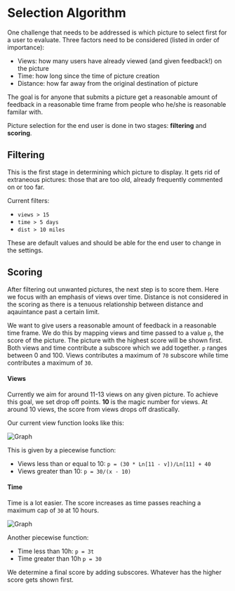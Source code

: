 # Selection Algorithm

One challenge that needs to be addressed is which picture to select first for a user to evaluate. Three factors need to be considered (listed in order of importance):
+ Views: how many users have already viewed (and given feedback!) on the picture
+ Time: how long since the time of picture creation
+ Distance: how far away from the original destination of picture

The goal is for anyone that submits a picture get a reasonable amount of feedback in a reasonable time frame from people who he/she is reasonable familar with.

Picture selection for the end user is done in two stages: **filtering** and **scoring**.

## Filtering

This is the first stage in determining which picture to display. It gets rid of extraneous pictures: those that are too old, already frequently commented on or too far.

Current filters:
+ `views > 15`
+ `time > 5 days`
+ `dist > 10 miles`

These are default values and should be able for the end user to change in the settings.

## Scoring

After filtering out unwanted pictures, the next step is to score them. Here we focus with an emphasis of views over time. Distance is not considered in the scoring as there is a tenuous relationship between distance and aqauintance past a certain limit.

We want to give users a reasonable amount of feedback in a reasonable time frame. We do this by mapping views and time passed to a value `p`, the score of the picture. The picture with the highest score will be shown first. Both views and time contribute a subscore which we add together. `p` ranges between 0 and 100. Views contributes a maximum of `70` subscore while time contributes a maximum of `30`.

#### Views

Currently we aim for around 11-13 views on any given picture. To achieve this goal, we set drop off points. **10** is the magic number for views. At around 10 views, the score from views drops off drastically. 

Our current view function looks like this:

![Graph](http://i.imgur.com/Et3Wrbd.png)

This is given by a piecewise function:
+ Views less than or equal to 10: `p = (30 * Ln[11 - v])/Ln[11] + 40`
+ Views greater than 10: `p = 30/(x - 10)`

#### Time

Time is a lot easier. The score increases as time passes reaching a maximum cap of `30` at 10 hours.

![Graph](http://i.imgur.com/xMs6iHc.png)

Another piecewise function:
+ Time less than 10h: `p = 3t`
+ Time greater than 10h `p = 30`

We determine a final score by adding subscores. Whatever has the higher score gets shown first.
